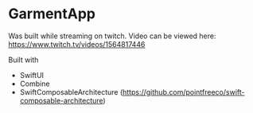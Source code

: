 # GarmentApp

Was built while streaming on twitch. Video can be viewed here: https://www.twitch.tv/videos/1564817446

Built with 

- SwiftUI
- Combine
- SwiftComposableArchitecture (https://github.com/pointfreeco/swift-composable-architecture)
